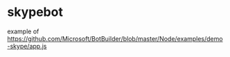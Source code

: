 # skypebot

example of https://github.com/Microsoft/BotBuilder/blob/master/Node/examples/demo-skype/app.js
